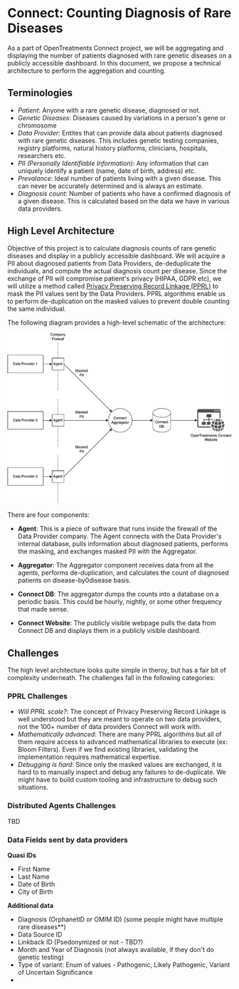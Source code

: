 # Connect: Counting Diagnosis of Rare Diseases

As a part of OpenTreatments Connect project, we will be aggregating and displaying the number of patients diagnosed with rare genetic diseases on a publicly accessible dashboard. In this document, we propose a technical architecture to perform the aggregation and counting.

## Terminologies
* *Patient*: Anyone with a rare genetic disease, diagnosed or not.
* *Genetic Diseases*: Diseases caused by variations in a person's gene or chromosome
* *Data Provider*: Entites that can provide data about patients diagnosed with rare genetic diseases. This includes genetic testing companies, registry platforms, natural history platforms, clinicians, hospitals, researchers etc.
* *PII (Personally Identifiable Information)*: Any information that can uniquely identify a patient (name, date of birth, address) etc. 
* *Prevalance*: Ideal number of patients living with a given disease. This can never be accurately determined and is always an estimate.
* *Diagnosis count*: Number of patients who have a confirmed diagnosis of a given disease. This is calculated based on the data we have in various data providers.

## High Level Architecture
Objective of this project is to calculate diagnosis counts of rare genetic diseases and display in a publicly accessible dashboard. We will acquire a PII about diagnosed patients from Data Providers, de-deduplicate the individuals, and compute the actual diagnosis count per disease. Since the exchange of PII will compromise patient's privacy (HIPAA, GDPR etc), we will utilize a method called [Privacy Preserving Record Linkage (PPRL)](https://link.springer.com/chapter/10.1007/978-3-319-49340-4_25) to mask the PII values sent by the Data Providers. PPRL algorithms enable us to perform de-duplication on the masked values to prevent double counting the same individual.

The following diagram provides a high-level schematic of the architecture: 

![Connect High Level Architecture](./Connect-Architecture.png)

There are four components:
* **Agent**: This is a piece of software that runs inside the firewall of the Data Provider company. The Agent connects with the Data Provider's internal database, pulls information about diagnosed patients, performs the masking, and exchanges masked PII with the Aggregator.

* **Aggregator**: The Aggregator component receives data from all the agents, performs de-duplication, and calculates the count of diagnosed patients on disease-by0disease basis. 

* **Connect DB**: The aggregator dumps the counts into a database on a periodic basis. This could be hourly, nightly, or some other frequency that made sense.

* **Connect Website**: The publicly visible webpage pulls the data from Connect DB and displays them in a publicly visible dashboard.


## Challenges
The high level architecture looks quite simple in theroy, but has a fair bit of complexity underneath. The challenges fall in the following categories:

### PPRL Challenges

* *Will PPRL scale?*: The concept of Privacy Preserving Record Linkage is well understood but they are meant to operate on two data providers, not the 100+ number of data providers Connect will work with. 
* *Mathematically advanced*: There are many PPRL algorithms but all of them require access to advanced mathematical libraries to execute (ex: Bloom Filters). Even if we find existing libraries, validating the implementation requires mathematical expertise. 
* *Debugging is hard*: Since only the masked values are exchanged, it is hard to to manually inspect and debug any failures to de-duplicate. We might have to build custom tooling and infrastructure to debug such situations.

### Distributed Agents Challenges

TBD

### Data Fields sent by data providers


**Quasi IDs**

* First Name
* Last Name
* Date of Birth
* City of Birth


**Additional data**
* Diagnosis (OrphanetID or OMIM ID) (some people might have multiple rare diseases**)
* Data Source ID
* Linkback ID (Psedonymized or not - TBD?)
* Month and Year of Diagnosis (not always available, if they don't do genetic testing)
* Type of variant: Enum of values - Pathogenic, Likely Pathogenic, Variant of Uncertain Significance
* 



